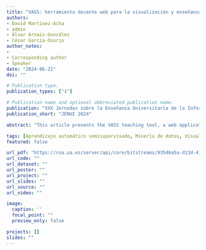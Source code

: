 ```yaml
---
title: "VASS: herramienta docente web para la visualización y enseñanza de algoritmos de aprendizaje semisupervisado"
authors:
- David Martínez-Acha
- admin
- Álvar Arnaiz-González
- César García-Osorio
author_notes: 
-
- Corresponding author
- Speaker
date: "2024-06-21"
doi: ""

# Publication type.
publication_types: ["1"]

# Publication name and optional abbreviated publication name.
publication: "XXX Jornadas sobre la Enseñanza Universitaria de la Informática"
publication_short: "JENUI 2024"

abstract: "This article presents the VASS teaching tool, a web application designed to facilitate the teaching of semisupervised learning algorithms, a relatively new technique in machine learning that, in addition to labeled data, uses unlabeled data to improve the performance of machine learning models. This is especially necessary in those contexts where the acquisition of labeled data is laborious or very expensive. VASS (Visualizer of semisupervised Algorithms) has an intuitive interface that allows users to train and visualize the inner workings of four key semisupervised algorithms: Self-Training, Co-Training, Tri-Training and Democratic Co-Learning. The application has been developed with its usefulness in educational environments in mind, providing students and teachers with a valuable tool to explore and understand these fundamental concepts. VASS not only seeks to improve the accessibility of semisupervised algorithms, but also to foster a deeper understanding of their functionality."

tags: [Aprendizaje automático semisupervisado, Minería de datos, Visualización de algoritmos]
featured: false

url_pdf: "https://rua.ua.es/server/api/core/bitstreams/93546a5a-d13d-41ab-9e35-5e967f09e32c/content"
url_code: ""
url_dataset: ""
url_poster: ""
url_project: ""
url_slides: ""
url_source: ""
url_video: ""

image:
  caption: ''
  focal_point: ""
  preview_only: false

projects: []
slides: ""
---
```

